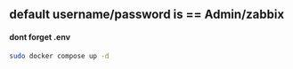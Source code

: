## default username/password is == Admin/zabbix



#### dont forget .env

```bash
sudo docker compose up -d 
```
